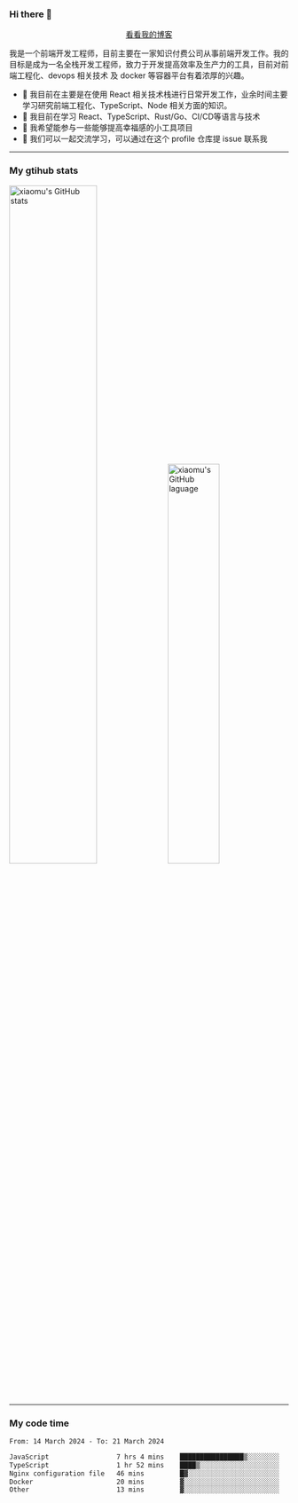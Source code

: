 ### Hi there 👋

<p align="center">
  <a href="https://blog.realjacket.fun">看看我的博客</a>
</p>

我是一个前端开发工程师，目前主要在一家知识付费公司从事前端开发工作。我的目标是成为一名全栈开发工程师，致力于开发提高效率及生产力的工具，目前对前端工程化、devops 相关技术 及 docker 等容器平台有着浓厚的兴趣。

- 🔭 我目前在主要是在使用 React 相关技术栈进行日常开发工作，业余时间主要学习研究前端工程化、TypeScript、Node 相关方面的知识。
- 🌱 我目前在学习 React、TypeScript、Rust/Go、CI/CD等语言与技术
- 👯 我希望能参与一些能够提高幸福感的小工具项目
- 💬 我们可以一起交流学习，可以通过在这个 profile 仓库提 issue 联系我

***

### My gtihub stats

<a><img src="https://github-readme-stats-git-masterrstaa-rickstaa.vercel.app/api?username=real-jacket&&show_icons=true" title="xiaomu's GitHub stats" alt="xiaomu's GitHub stats" style="width:56%;"/></a>
<a><img src="https://github-readme-stats-git-masterrstaa-rickstaa.vercel.app/api/top-langs/?username=real-jacket&layout=compact" title="xiaomu's GitHub laguage" alt="xiaomu's GitHub laguage" style="width:43%;"/><a/>

***

### My code time

<!--START_SECTION:waka-->

```txt
From: 14 March 2024 - To: 21 March 2024

JavaScript                 7 hrs 4 mins    ████████████████▒░░░░░░░░   65.21 %
TypeScript                 1 hr 52 mins    ████▒░░░░░░░░░░░░░░░░░░░░   17.24 %
Nginx configuration file   46 mins         █▓░░░░░░░░░░░░░░░░░░░░░░░   07.13 %
Docker                     20 mins         ▓░░░░░░░░░░░░░░░░░░░░░░░░   03.15 %
Other                      13 mins         ▓░░░░░░░░░░░░░░░░░░░░░░░░   02.13 %
```

<!--END_SECTION:waka-->
